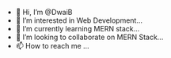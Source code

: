 - 👋 Hi, I’m @DwaiB
- 👀 I’m interested in Web Development...
- 🌱 I’m currently learning MERN stack...
- 💞️ I’m looking to collaborate on MERN Stack...
- 📫 How to reach me ...

<!---
DwaiB/DwaiB is a ✨ special ✨ repository because its `README.md` (this file) appears on your GitHub profile.
You can click the Preview link to take a look at your changes.
--->
